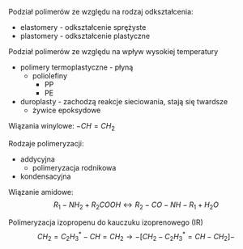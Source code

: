 Podział polimerów ze względu na rodzaj odkształcenia:

* elastomery - odkształcenie sprężyste
* plastomery - odkształcenie plastyczne

Podział polimerów ze względu na wpływ wysokiej temperatury

* polimery termoplastyczne - płyną
    * poliolefiny
        * PP
        * PE
* duroplasty - zachodzą reakcje sieciowania, stają się twardsze
    * żywice epoksydowe

Wiązania winylowe: $-CH=CH_2$

Rodzaje polimeryzacji:
* addycyjna
    * polimeryzacja rodnikowa
* kondensacyjna

Wiązanie amidowe:
$$ R_1-NH_2+R_2COOH \leftrightarrow R_2-CO-NH-R_1 + H_2O $$

Polimeryzacja izopropenu do kauczuku izoprenowego (IR)
$$ CH_2=C_2H_3^*-CH=CH_2 \rightarrow  -[CH_2-C_2H_3^*=CH-CH_2]- $$
